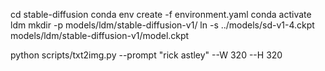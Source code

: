 cd stable-diffusion
conda env create -f environment.yaml
conda activate ldm
mkdir -p models/ldm/stable-diffusion-v1/
ln -s ../models/sd-v1-4.ckpt models/ldm/stable-diffusion-v1/model.ckpt

python scripts/txt2img.py --prompt "rick astley" --W 320 --H 320